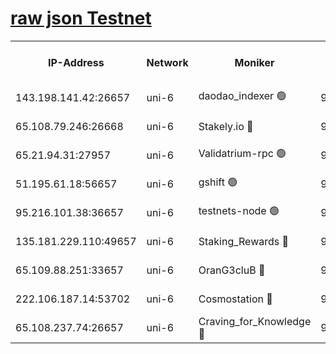 [raw json Testnet](https://rpc-check.junot.stavr.tech/junot/rpc-junot-result.json)
=


<table><tr><th>IP-Address</th><th>Network</th><th>Moniker</th><th>Latest Block Height</th><th>Earliest Block Height</th><th>Catching Up</th><th>Tx Index</th><th>Voting Power</th><th>Scan Time</th></tr><tr><td>143.198.141.42:26657</td><td>uni-6</td><td>daodao_indexer 🟢</td><td>9210912</td><td>1</td><td>False</td><td>off</td><td>0</td><td>2024-03-25T11:47:29.914810611UTC</td></tr><tr><td>65.108.79.246:26668</td><td>uni-6</td><td>Stakely.io 🔴</td><td>9210906</td><td>1570872</td><td>False</td><td>on</td><td>11</td><td>2024-03-25T11:47:12.216125579UTC</td></tr><tr><td>65.21.94.31:27957</td><td>uni-6</td><td>Validatrium-rpc 🟢</td><td>9210905</td><td>2943363</td><td>False</td><td>on</td><td>0</td><td>2024-03-25T11:47:07.799333150UTC</td></tr><tr><td>51.195.61.18:56657</td><td>uni-6</td><td>gshift 🟢</td><td>9210900</td><td>7691417</td><td>False</td><td>on</td><td>0</td><td>2024-03-25T11:46:55.441401995UTC</td></tr><tr><td>95.216.101.38:36657</td><td>uni-6</td><td>testnets-node 🟢</td><td>9210906</td><td>8116304</td><td>False</td><td>on</td><td>0</td><td>2024-03-25T11:47:14.546773256UTC</td></tr><tr><td>135.181.229.110:49657</td><td>uni-6</td><td>Staking_Rewards 🔴</td><td>9210915</td><td>8388763</td><td>False</td><td>on</td><td>1008</td><td>2024-03-25T11:47:36.653936113UTC</td></tr><tr><td>65.109.88.251:33657</td><td>uni-6</td><td>OranG3cluB 🔴</td><td>9210914</td><td>8418953</td><td>False</td><td>on</td><td>11</td><td>2024-03-25T11:47:34.307951500UTC</td></tr><tr><td>222.106.187.14:53702</td><td>uni-6</td><td>Cosmostation 🔴</td><td>9210902</td><td>9017363</td><td>False</td><td>on</td><td>109013</td><td>2024-03-25T11:47:05.453809109UTC</td></tr><tr><td>65.108.237.74:26657</td><td>uni-6</td><td>Craving_for_Knowledge 🔴</td><td>9210911</td><td>9173581</td><td>False</td><td>on</td><td>9004</td><td>2024-03-25T11:47:27.041942684UTC</td></tr></table>